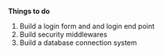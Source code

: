 **Things to do**

1) Build a login form and and login end point
2) Build security middlewares
3) Build a database connection system
